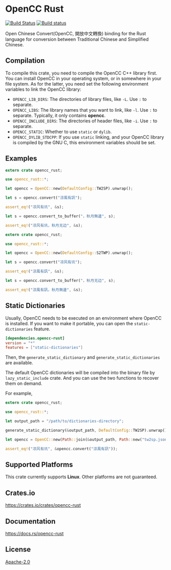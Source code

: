OpenCC Rust
====================

[![Build Status](https://travis-ci.org/magiclen/opencc-rust.svg?branch=master)](https://travis-ci.org/magiclen/opencc-rust)
[![Build status](https://ci.appveyor.com/api/projects/status/a44dvqk04q9hsddh/branch/master?svg=true)](https://ci.appveyor.com/project/magiclen/opencc-rust/branch/master)

Open Chinese Convert(OpenCC, 開放中文轉換) binding for the Rust language for conversion between Traditional Chinese and Simplified Chinese.

## Compilation

To compile this crate, you need to compile the OpenCC C++ library first. You can install OpenCC in your operating system, or in somewhere in your file system. As for the latter, you need set the following environment variables to link the OpenCC library:

* `OPENCC_LIB_DIRS`: The directories of library files, like `-L`. Use `:` to separate.
* `OPENCC_LIBS`: The library names that you want to link, like `-l`. Use `:` to separate. Typically, it only contains **opencc**.
* `OPENCC_INCLUDE_DIRS`: The directories of header files, like `-i`. Use `:` to separate.
* `OPENCC_STATIC`: Whether to use `static` or `dylib`.
* `OPENCC_DYLIB_STDCPP`: If you use `static` linking, and your OpenCC library is compiled by the GNU C, this environment variables should be set.

## Examples

```rust
extern crate opencc_rust;

use opencc_rust::*;

let opencc = OpenCC::new(DefaultConfig::TW2SP).unwrap();

let s = opencc.convert("涼風有訊");

assert_eq!("凉风有讯", &s);

let s = opencc.convert_to_buffer("，秋月無邊", s);

assert_eq!("凉风有讯，秋月无边", &s);
```

```rust
extern crate opencc_rust;

use opencc_rust::*;

let opencc = OpenCC::new(DefaultConfig::S2TWP).unwrap();

let s = opencc.convert("凉风有讯");

assert_eq!("涼風有訊", &s);

let s = opencc.convert_to_buffer("，秋月无边", s);

assert_eq!("涼風有訊，秋月無邊", &s);
```

## Static Dictionaries

Usually, OpenCC needs to be executed on an environment where OpenCC is installed. If you want to make it portable, you can open the `static-dictionaries` feature.

```toml
[dependencies.opencc-rust]
version = "*"
features = ["static-dictionaries"]
```
Then, the `generate_static_dictionary` and `generate_static_dictionaries` are available.

The default OpenCC dictionaries will be compiled into the binary file by `lazy_static_include` crate. And you can use the two functions to recover them on demand.

For example,

```rust
extern crate opencc_rust;

use opencc_rust::*;

let output_path = "/path/to/dictionaries-directory";

generate_static_dictionary(&output_path, DefaultConfig::TW2SP).unwrap();

let opencc = OpenCC::new(Path::join(&output_path, Path::new("tw2sp.json"))).unwrap();

assert_eq!("凉风有讯", &opencc.convert("涼風有訊"));
```

## Supported Platforms

This crate currently supports **Linux**. Other platforms are not guaranteed.

## Crates.io

https://crates.io/crates/opencc-rust

## Documentation

https://docs.rs/opencc-rust

## License

[Apache-2.0](LICENSE)